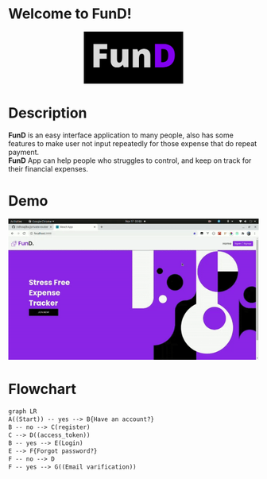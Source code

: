 # Welcome to FunD!
<p  align="center"><img  src="./src/assets/img/logo/logo.png"  width="200"></p>

# Description
**FunD** is an easy interface application to many people, also has some features to make user not input repeatedly for those expense that do repeat payment. <br>
**FunD** App can help people who struggles to control, and keep on track for their financial expenses.


# Demo
<p  align="center"><img  src="./src/assets/img/demo/FE-DEMO.gif"  width="600"></p>

# Flowchart
```mermaid
graph LR
A((Start)) -- yes --> B{Have an account?}
B -- no --> C(register)
C --> D((access_token))
B -- yes --> E(Login)
E --> F{Forgot password?}
F -- no --> D
F -- yes --> G((Email varification))